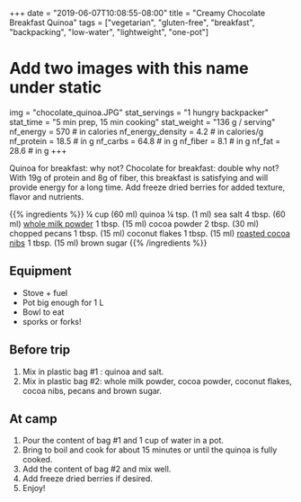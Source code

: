 +++
date = "2019-06-07T10:08:55-08:00"
title = "Creamy Chocolate Breakfast Quinoa"
tags = ["vegetarian", "gluten-free", "breakfast", "backpacking", "low-water", "lightweight", "one-pot"]
# Add two images with this name under static
img = "chocolate_quinoa.JPG"
stat_servings = "1 hungry backpacker"
stat_time = "5 min prep, 15 min cooking"
stat_weight = "136 g / serving"
nf_energy = 570 # in calories
nf_energy_density = 4.2 # in calories/g
nf_protein = 18.5 # in g
nf_carbs = 64.8 # in g
nf_fiber = 8.1 # in g
nf_fat = 28.6 # in g
+++

Quinoa for breakfast: why not? Chocolate for breakfast: double why not? With 19g of protein and 8g of fiber, this breakfast is satisfying and will provide energy for a long time. Add freeze dried berries for added texture, flavor and nutrients. 

{{% ingredients %}}
¼ cup (60 ml) quinoa
¼ tsp. (1 ml) sea salt
4 tbsp. (60 ml) <a target="_blank" href="https://www.amazon.com/gp/product/B00FRFRZF6/ref=as_li_tl?ie=UTF8&camp=1789&creative=9325&creativeASIN=B00FRFRZF6&linkCode=as2&tag=gourmethiking-20&linkId=f7d69f70caf1f6c64d69cf2302439691">whole milk powder</a><img src="//ir-na.amazon-adsystem.com/e/ir?t=gourmethiking-20&l=am2&o=1&a=B00FRFRZF6" width="1" height="1" border="0" alt="" style="border:none !important; margin:0px !important;" />
1 tbsp. (15 ml) cocoa powder
2 tbsp. (30 ml) chopped pecans
1 tbsp. (15 ml) coconut flakes
1 tbsp. (15 ml) <a target="_blank" href="https://www.amazon.com/gp/product/B077H6F69T/ref=as_li_tl?ie=UTF8&camp=1789&creative=9325&creativeASIN=B077H6F69T&linkCode=as2&tag=gourmethiking-20&linkId=822c44ca2ee9360dc9c75df54eef770c">roasted cocoa nibs</a><img src="//ir-na.amazon-adsystem.com/e/ir?t=gourmethiking-20&l=am2&o=1&a=B077H6F69T" width="1" height="1" border="0" alt="" style="border:none !important; margin:0px !important;" />
1 tbsp. (15 ml) brown sugar
{{% /ingredients %}}

## Equipment
- Stove + fuel
- Pot big enough for 1 L
- Bowl to eat
- sporks or forks!

## Before trip
1. Mix in plastic bag #1 :  quinoa and salt.
1. Mix in plastic bag #2: whole milk powder, cocoa powder, coconut flakes, cocoa nibs, pecans and brown sugar.
 
## At camp
1. Pour the content of bag #1 and 1 cup of water in a pot.
1. Bring to boil and cook for about 15 minutes or until the quinoa is fully cooked.
1. Add the content of bag #2 and mix well.
1. Add freeze dried berries if desired.
1. Enjoy!
